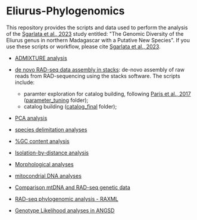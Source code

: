 # Eliurus-Phylogenomics

This repository provides the scripts and data used to perform the analysis of the [Sgarlata et al., 2023](https://www.biorxiv.org/content/10.1101/2022.10.21.513246v1) study entitled: "The Genomic Diversity of the Eliurus genus in northern Madagascar with a Putative New Species".
If you use these scripts or workflow, please cite [Sgarlata et al., 2023](https://www.biorxiv.org/content/10.1101/2022.10.21.513246v1).

* [ADMIXTURE analysis](ADMIXTURE)

* [de novo RAD-seq data assembly in stacks](stacks): de-novo assembly of raw reads from RAD-sequencing using the stacks software. The scripts include:
   * paramter exploration for catalog building, following [Paris et al., 2017](https://besjournals.onlinelibrary.wiley.com/doi/10.1111/2041-210X.12775) ([parameter_tuning](stacks/parameter_tuning) folder);
   * catalog building ([catalog_final](stacks/catalog_final) folder);

* [PCA analysis](pca)

* [species delimitation analyses](BPP_and_gdi)

* [%GC content analysis](GCcontent)

* [Isolation-by-distance analysis](IBD)

* [Morphological analyses](morphology)

* [mitocondrial DNA analyses](mtDNA_analyses)

* [Comparison mtDNA and RAD-seq genetic data](mtDNAvsRAD)

* [RAD-seq phylogenomic analysis - RAXML](RAXML)

* [Genotype Likelihood analyses in ANGSD](ANGSD)
